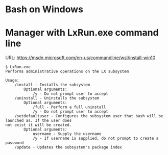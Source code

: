 Bash on Windows
===========================

# Manager with LxRun.exe command line
  URL: https://msdn.microsoft.com/en-us/commandline/wsl/install-win10

    $ LxRun.exe
    Performs administrative operations on the LX subsystem
    
    Usage:
        /install - Installs the subsystem
            Optional arguments:
                /y - Do not prompt user to accept
        /uninstall - Uninstalls the subsystem
            Optional arguments:
                /full - Perform a full uninstall
                /y - Do not prompt user to accept
        /setdefaultuser - Configures the subsystem user that bash will be launched as. If the user does
    not exist it will be created.
            Optional arguments:
                username - Supply the username
                /y - If username is supplied, do not prompt to create a password
        /update - Updates the subsystem's package index
